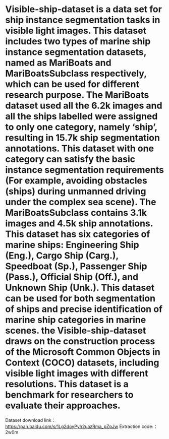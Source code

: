 



# Visible-ship-dataset is a data set for ship instance segmentation tasks in visible light images. This dataset includes two types of marine ship instance segmentation datasets, named as MariBoats and MariBoatsSubclass respectively, which can be used for different research purpose. The MariBoats dataset used all the 6.2k images and all the ships labelled were assigned to only one category, namely ‘ship’, resulting in 15.7k ship segmentation annotations. This dataset with one category can satisfy the basic instance segmentation requirements (For example, avoiding obstacles (ships) during unmanned driving under the complex sea scene). The MariBoatsSubclass contains 3.1k images and 4.5k ship annotations. This dataset has six categories of marine ships: Engineering Ship (Eng.), Cargo Ship (Carg.), Speedboat (Sp.), Passenger Ship (Pass.), Official Ship (Off.), and Unknown Ship (Unk.). This dataset can be used for both segmentation of ships and precise identification of marine ship categories in marine scenes. the Visible-ship-dataset draws on the construction process of the Microsoft Common Objects in Context (COCO) datasets, including visible light images with different resolutions. This dataset is a benchmark for researchers to evaluate their approaches. 

Dataset download link：https://pan.baidu.com/s/1Lg2doyPyh2uazRma_pZpJw Extraction code:：2w0m 
